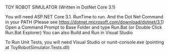 TOY ROBOT SIMULATOR (Written in DotNet Core 3.1)

You will need ASP.NET Core 3.1.  RunTime to run. And the Dot Net Command in your PATH (Please see https://dotnet.microsoft.com/download/dotnet/3.1)
Open a Command Prompt to Base Folder and type Run.Bat (or Double Click Run.Bat Explorer)
You can also Build and Run in Visual Studio 

To Run Unit Tests, you will need Visual Studio or nunit-console.exe (pointing at ToyRobotSimulator.Tests.dll)
